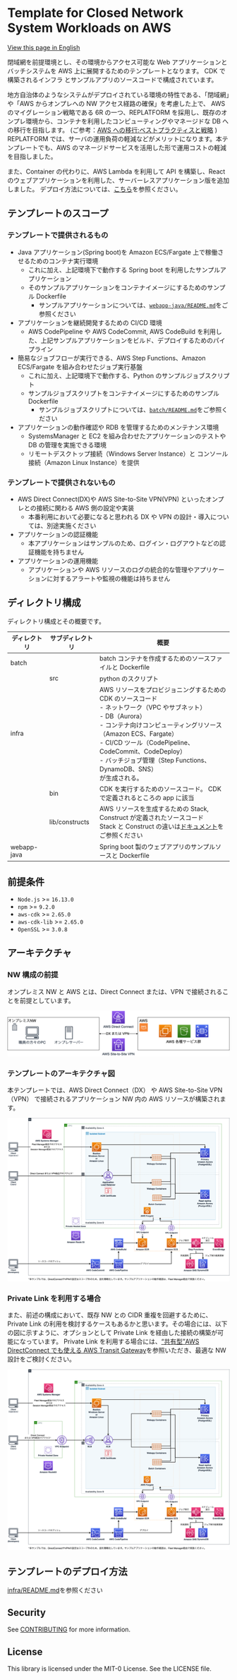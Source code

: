 # Template for Closed Network System Workloads on AWS

[View this page in English](./README.md)

閉域網を前提環境とし、その環境からアクセス可能な Web アプリケーションとバッチシステムを AWS 上に展開するためのテンプレートとなります。
CDK で構築されるインフラ とサンプルアプリのソースコードで構成されています。

地方自治体のようなシステムがデプロイされている環境の特性である、「閉域網」や「AWS からオンプレへの NW アクセス経路の確保」を考慮した上で、
AWS のマイグレーション戦略である 6R の一つ、REPLATFORM を採用し、既存のオンプレ環境から、コンテナを利用したコンピューティングやマネージドな DB への移行を目指します。
(ご参考：[AWS への移行:ベストプラクティスと戦略](https://pages.awscloud.com/rs/112-TZM-766/images/Migrating-to-AWS_Best-Practices-and-Strategies_eBook.pdf)
)
REPLATFORM では、サーバの運用負荷の軽減などがメリットになります。本テンプレートでも、AWS のマネージドサービスを活用した形で運用コストの軽減を目指しました。

また、Container の代わりに、AWS Lambda を利用して API を構築し、React のウェブアプリケーションを利用した、サーバーレスアプリケーション版を追加しました。
デプロイ方法については、[こちら](./infra/README_serverless_ja.md)を参照ください。

## テンプレートのスコープ

### テンプレートで提供されるもの

- Java アプリケーション(Spring boot)を Amazon ECS/Fargate 上で稼働させるためのコンテナ実行環境
  - これに加え、上記環境下で動作する Spring boot を利用したサンプルアプリケーション
  - そのサンプルアプリケーションをコンテナイメージにするためのサンプル Dockerfile
    - サンプルアプリケーションについては、[`webapp-java/README.md`](../webapp-java/README_ja.md)をご参照ください
- アプリケーションを継続開発するための CI/CD 環境
  - AWS CodePipeline や AWS CodeCommit, AWS CodeBuild を利用した、上記サンプルアプリケーションをビルド、デプロイするためのパイプライン
- 簡易なジョブフローが実行できる、AWS Step Functions、Amazon ECS/Fargate を組み合わせたジョブ実行基盤
  - これに加え、上記環境下で動作する、Python のサンプルジョブスクリプト
  - サンプルジョブスクリプトをコンテナイメージにするためのサンプル Dockerfile
    - サンプルジョブスクリプトについては、[`batch/README.md`](../batch/README_ja.md)をご参照ください
- アプリケーションの動作確認や RDB を管理するためのメンテナンス環境
  - SystemsManager と EC2 を組み合わせたアプリケーションのテストや DB の管理を実施できる環境
  - リモートデスクトップ接続（Windows Server Instance）と コンソール接続（Amazon Linux Instance）を提供

### テンプレートで提供されないもの

- AWS Direct Connect(DX)や AWS Site-to-Site VPN(VPN) といったオンプレとの接続に関わる AWS 側の設定や実装
  - 本番利用において必要になると思われる DX や VPN の設計・導入については、別途実施ください
- アプリケーションの認証機能
  - 本アプリケーションはサンプルのため、ログイン・ログアウトなどの認証機能を持ちません
- アプリケーションの運用機能
  - アプリケーションや AWS リソースのログの統合的な管理やアプリケーションに対するアラートや監視の機能は持ちません

## ディレクトリ構成

ディレクトリ構成とその概要です。

| ディレクトリ | サブディレクトリ | 概要                                                                                                                                                                                                                                                                                                                         |
| ------------ | ---------------- | ---------------------------------------------------------------------------------------------------------------------------------------------------------------------------------------------------------------------------------------------------------------------------------------------------------------------------- |
| batch        |                  | batch コンテナを作成するためのソースファイルと Dockerfile                                                                                                                                                                                                                                                                    |
|              | src              | python のスクリプト                                                                                                                                                                                                                                                                                                          |
| infra        |                  | AWS リソースをプロビジョニングするための CDK のソースコード<br> - ネットワーク（VPC やサブネット）<br>- DB（Aurora）<br> - コンテナ向けコンピューティングリソース（Amazon ECS、Fargate）<br>- CI/CD ツール（CodePipeline、CodeCommit、CodeDeploy）<br> - バッチジョブ管理（Step Functions、DynamoDB、SNS）<br>が生成される。 |
|              | bin              | CDK を実行するためのソースコード。 CDK で定義されるところの app に該当                                                                                                                                                                                                                                                       |
|              | lib/constructs   | AWS リソースを生成するための Stack, Construct が定義されたソースコード<br>Stack と Construct の違いは[ドキュメント](https://docs.aws.amazon.com/ja_jp/cdk/v2/guide/core_concepts.html)をご参照ください                                                                                                                       |
| webapp-java  |                  | Spring boot 製のウェブアプリのサンプルソースと Dockerfile                                                                                                                                                                                                                                                                    |

## 前提条件

- `Node.js` >= `16.13.0`
- `npm` >= `9.2.0`
- `aws-cdk` >= `2.65.0`
- `aws-cdk-lib` >= `2.65.0`
- `OpenSSL` >= `3.0.8`

## アーキテクチャ

### NW 構成の前提

オンプレミス NW と AWS とは、Direct Connect または、VPN で接続されることを前提としています。

![接続方式概要図](./docs/images/prerequirsite_ja.png)

### テンプレートのアーキテクチャ図

本テンプレートでは、AWS Direct Connect（DX） や AWS Site-to-Site VPN（VPN） で接続されるアプリケーション NW 内の AWS リソースが構築されます。

![アーキテクチャ図](./docs/images/template_architecture_ja.png)

### Private Link を利用する場合

また、前述の構成において、既存 NW との CIDR 重複を回避するために、Private Link の利用を検討するケースもあるかと思います。その場合には、以下の図に示すように、オプションとして Private Link を経由した接続の構築が可能になっています。
Private Link を利用する場合には、[“共有型”AWS DirectConnect でも使える AWS Transit Gateway](https://aws.amazon.com/jp/blogs/news/aws-transit-gateway-with-shared-directconnect/)を参照いただき、最適な NW 設計をご検討ください。

![Private Link Version](./docs/images/template_architecture_privatelink_ja.png)

## テンプレートのデプロイ方法

[infra/README.md](./infra/README_ja.md)を参照ください

## Security

See [CONTRIBUTING](CONTRIBUTING.md#Security-issue-notifications) for more information.

## License

This library is licensed under the MIT-0 License. See the LICENSE file.
